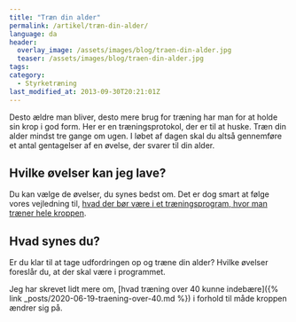 ```yaml
---
title: "Træn din alder"
permalink: /artikel/træn-din-alder/
language: da
header:
  overlay_image: /assets/images/blog/traen-din-alder.jpg
  teaser: /assets/images/blog/traen-din-alder.jpg
tags:
category:
  - Styrketræning
last_modified_at: 2013-09-30T20:21:01Z
---
```


Desto ældre man bliver, desto mere brug for træning har man for at holde sin krop i god form. Her er en træningsprotokol, der er til at huske. Træn din alder mindst tre gange om ugen. I løbet af dagen skal du altså gennemføre et antal gentagelser af en øvelse, der svarer til din alder.

## Hvilke øvelser kan jeg lave?

Du kan vælge de øvelser, du synes bedst om. Det er dog smart at følge vores vejledning til, [hvad der bør være i et træningsprogram, hvor man træner hele kroppen](/artikel/hvordan-opbygger-jeg-et-helkropsprogram/).

## Hvad synes du?

Er du klar til at tage udfordringen op og træne din alder? Hvilke øvelser foreslår du, at der skal være i programmet.

Jeg har skrevet lidt mere om, [hvad træning over 40 kunne indebære]({% link _posts/2020-06-19-traening-over-40.md %}) i forhold til måde kroppen ændrer sig på.
